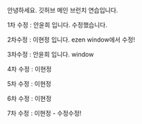 안녕하세요.
깃허브 메인 브런치 연습입니다.

1차 수정 : 안윤희 입니다. 수정했습니다.

2차수정 : 이현정 입니다. ezen window에서 수정!

3차수정 : 안윤희 입니다. window

4차 수정 : 이현정

5차 수정 : 이현정

6차 수정 : 이현정

7차 수정 : 이현정 - 수정수정!
